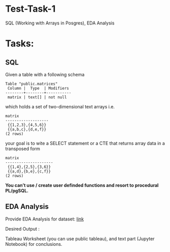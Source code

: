 # Test-Task-1
SQL (Working with Arrays in Posgres), EDA Analysis

# Tasks:

## SQL

Given a table with a following schema
```
Table "public.matrices"
 Column |  Type  | Modifiers
--------+--------+-----------
 matrix | text[] | not null
 ```
which holds a set of two-dimensional text arrays i.e.
```
matrix
-------------------
 {{1,2,3},{4,5,6}}
 {{a,b,c},{d,e,f}}
(2 rows)
```
your goal is to wite a SELECT statement or a CTE that returns array data in a transposed form
```
matrix
---------------------
 {{1,4},{2,5},{3,6}}
 {{a,d},{b,e},{c,f}}
(2 rows)
```
**You can’t use / create user definded functions and resort to procedural PL/pgSQL.**

## EDA Analysis 

Provide EDA Analysis for dataset: [link](https://www.kaggle.com/datasets/jackdaoud/marketing-data)

Desired Output :

Tableau Worksheet (you can use public tableau), and text part (Jupyter Notebook) for conclusions.
